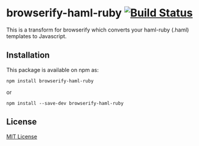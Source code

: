 # browserify-haml-ruby [![Build Status](https://travis-ci.org/patlux/browserify-haml-ruby.svg)](https://travis-ci.org/patlux/browserify-haml-ruby)

This is a transform for browserify which converts your haml-ruby (.haml) templates to Javascript.

## Installation

This package is available on npm as:

    npm install browserify-haml-ruby

or

    npm install --save-dev browserify-haml-ruby

## License

[MIT License](http://en.wikipedia.org/wiki/MIT_License)
